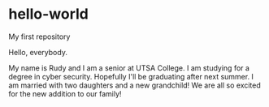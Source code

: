 # hello-world
My first repository

Hello, everybody.

My name is Rudy and I am a senior at UTSA College. I am studying for a degree in cyber security. Hopefully I'll be graduating after next summer. I am married with two daughters and a new grandchild! We are all so excited for the new addition to our family!
